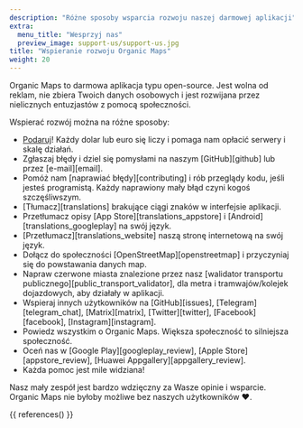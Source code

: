 ```yaml
---
description: "Różne sposoby wsparcia rozwoju naszej darmowej aplikacji"
extra:
  menu_title: "Wesprzyj nas"
  preview_image: support-us/support-us.jpg
title: "Wspieranie rozwoju Organic Maps"
weight: 20
---
```


Organic Maps to darmowa aplikacja typu open-source. Jest wolna od reklam,
nie zbiera Twoich danych osobowych i jest rozwijana przez nielicznych
entuzjastów z pomocą społeczności.

Wspierać rozwój można na różne sposoby:

- [Podaruj](@/donate/index.pl.md)! Każdy dolar lub euro się liczy i pomaga
  nam opłacić serwery i skalę działań.
- Zgłaszaj błędy i dziel się pomysłami na naszym [GitHub][github] lub przez
  [e-mail][email].
- Pomóż nam [naprawiać błędy][contributing] i rób przeglądy kodu, jeśli
  jesteś programistą. Każdy naprawiony mały błąd czyni kogoś szczęśliwszym.
- [Tłumacz][translations] brakujące ciągi znaków w interfejsie aplikacji.
- Przetłumacz opisy [App Store][translations_appstore] i
  [Android][translations_googleplay] na swój język.
- [Przetłumacz][translations_website] naszą stronę internetową na swój
  język.
- Dołącz do społeczności [OpenStreetMap][openstreetmap] i przyczyniaj się do
  powstawania danych map.
- Napraw czerwone miasta znalezione przez nasz [walidator transportu
  publicznego][public_transport_validator], dla metra i tramwajów/kolejek
  dojazdowych, aby działały w aplikacji.
- Wspieraj innych użytkowników na [GitHub][issues],
  [Telegram][telegram_chat], [Matrix][matrix], [Twitter][twitter],
  [Facebook][facebook], [Instagram][instagram].
- Powiedz wszystkim o Organic Maps. Większa społeczność to silniejsza
  społeczność.
- Oceń nas w [Google Play][googleplay_review], [Apple
  Store][appstore_review], [Huawei Appgallery][appgallery_review].
- Każda pomoc jest mile widziana!

Nasz mały zespół jest bardzo wdzięczny za Wasze opinie i wsparcie. Organic
Maps nie byłoby możliwe bez naszych użytkowników ❤️.

{{ references() }}

